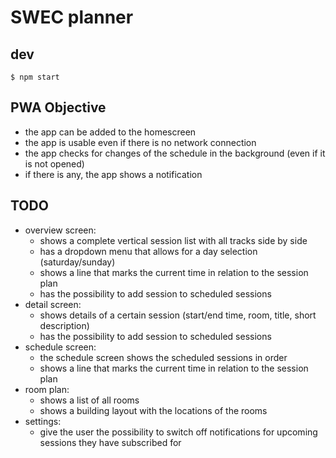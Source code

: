 # SWEC planner

## dev

````
$ npm start
````

## PWA Objective

* the app can be added to the homescreen
* the app is usable even if there is no network connection
* the app checks for changes of the schedule in the background (even if it is not opened)
* if there is any, the app shows a notification

## TODO

* overview screen:
  * shows a complete vertical session list with all tracks side by side
  * has a dropdown menu that allows for a day selection (saturday/sunday)
  * shows a line that marks the current time in relation to the session plan
  * has the possibility to add session to scheduled sessions
* detail screen:
  * shows details of a certain session (start/end time, room, title, short description)
  * has the possibility to add session to scheduled sessions
* schedule screen:
  * the schedule screen shows the scheduled sessions in order
  * shows a line that marks the current time in relation to the session plan
* room plan:
  * shows a list of all rooms
  * shows a building layout with the locations of the rooms
* settings:
  * give the user the possibility to switch off notifications for upcoming sessions they have subscribed for